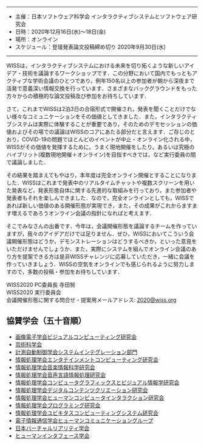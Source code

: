 ----

- 主催：日本ソフトウェア科学会 インタラクティブシステムとソフトウェア研究会
- 日時：2020年12月16日(水)～18日(金)
- 場所：オンライン
- スケジュール：登壇発表論文投稿締め切り 2020年9月30日(水)

----

WISSは，インタラクティブシステムにおける未来を切り拓くような新しいアイデア・技術を議論するワークショップです．この分野において国内でもっともアクティブな学術会議のひとつであり，例年150名以上の参加者が朝から深夜まで活発で意義深い情報交換を行っています．さまざまなバックグラウンドをもった方々からの積極的な論文投稿及び参加をお待ちしています．

さて，これまでWISSは2泊3日の合宿形式で開催され，発表を聞くことだけでない様々なコミュニケーションをその価値としてきました．また，インタラクティブシステムは実際に体験することが重要であり，そのためのデモセッションの価値およびその場での議論はWISSのコアにあたる部分だと言えます．ご存じのとおり，COVID-19の問題でほとんどのイベントが中止・オンライン化される中，WISSがその価値を発揮するために，うまく現地開催をしたり，あるいは究極のハイブリット(複数現地開催＋オンライン)を目指すべきでは，など実行委員の間で議論しました．

その結果を踏まえてもやはり，本年度は完全オンライン開催とすることになりました．WISSはこれまで発表中のリアルタイムチャットや複数スクリーンを用いた発表など，発表形態自体に関する先進的な取組みを行っており，また参加者や発表者もそれを楽しんできました．なので，完全オンラインとしても，WISSであれば新しい価値のある開催形態が実現でき，また，その成果がこれからますます増えるであろうオンライン会議の指針になればと考えます．

そこでみなさんの出番です．今年は，会議開催形態を議論するチームを作っていますが，我々のアイデアだけでは足りません．ぜひ，WISSにおいてこういう会議開催形態はどうか，デモンストレーションはどうするべきか，といった意見をいただけませんでしょうか．また，実際にシステムを組んでオンライン会議のあり方を提案できる方は是非WISSチャレンジに応募していただき，一緒に会議を作っていきましょう．WISSの空気をオンラインでも感じられるように努力しますので，多数の投稿・参加をお待ちしています．

WISS2020 PC委員長 寺田努<br />
WISS2020 実行委員会<br />
会議開催形態に関する問合せ・提案用メールアドレス: [2020@wiss.org](mailto:2020@wiss.org)

## 協賛学会（五十音順）

- [画像電子学会ビジュアルコンピューティング研究会](https://www.iieej.org/sigvc/)
- [芸術科学会](http://art-science.org/)
- [計測自動制御学会システムインテグレーション部門](https://sice-si.org/)
- [情報処理学会エンタテインメントコンピューティング研究会](http://entcomp.org/sig/)
- [情報処理学会音楽情報科学研究会](http://www.sigmus.jp/)
- [情報処理学会音声言語情報処理研究会](http://www.sig-slp.jp/)
- [情報処理学会コンピュータグラフィックスとビジュアル情報学研究会](http://cgvi.jp/)
- [情報処理学会デジタルコンテンツクリエーション研究会](http://www.ipsj.or.jp/sig/dcc/)
- [情報処理学会ヒューマンコンピュータインタラクション研究会](http://www.sighci.jp/)
- [情報処理学会プログラミング研究会](https://sigpro.ipsj.or.jp/)
- [情報処理学会ユビキタスコンピューティングシステム研究会](http://sigubi.ipsj.or.jp/)
- [電子情報通信学会ヒューマンコミュニケーショングループ](https://www.hcg-ieice.org/)
- [日本バーチャルリアリティ学会](https://vrsj.org/)
- [ヒューマンインタフェース学会](http://www.his.gr.jp/)
